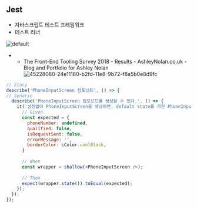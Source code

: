 ## Jest
- 자바스크립트 테스트 프레임워크
- 테스트 러너

![default](https://user-images.githubusercontent.com/14510347/52565466-37cab580-2e4a-11e9-84fd-a2515b4c0c72.png)


- * The Front-End Tooling Survey 2018 - Results - AshleyNolan.co.uk - Blog and Portfolio for Ashley Nolan
![45228080-24e11180-b2fd-11e8-9b72-f8a5b0e8d9fc](https://user-images.githubusercontent.com/14510347/52565725-03a3c480-2e4b-11e9-9345-85bc456698f3.png)


```javascript
// Story
describe('PhoneInputScreen 컴포넌트', () => {
// Senario
  describe('PhoneInputScreen 컴포넌트를 생성할 수 있다.', () => {
    it('설정없이 PhoneInputScreen을 생상하면, default state를 가진 PhoneInputScreen을 생성한다.', () => {
      // Given
      const expected = {
        phoneNumber: undefined,
        qualified: false,
        isRequestSent: false,
        errorMessage: '',
        borderColor: cColor.coolBlack,
      }
      
      // When
      const wrapper = shallow(<PhoneInputScreen />);
     
      // Then
      expect(wrapper.state()).toEqual(expected);
    });
  });
});

```


